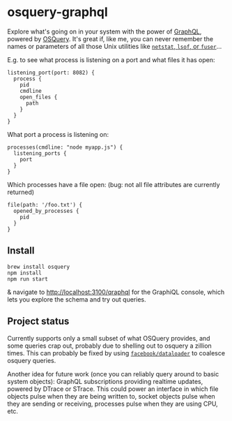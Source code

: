 # osquery-graphql

Explore what's going on in your system with the power of [GraphQL](http://graphql.org/), powered by [OSQuery](http://osquery.io/). It's great if, like me, you can never remember the names or parameters of all those Unix utilities like [`netstat`, `lsof`, or `fuser`](http://www.cyberciti.biz/faq/what-process-has-open-linux-port/)...

E.g. to see what process is listening on a port and what files it has open:

```
listening_port(port: 8082) {
  process {
    pid
    cmdline
    open_files {
      path
    }
  }
}
```

What port a process is listening on:

```
processes(cmdline: "node myapp.js") {
  listening_ports {
    port
  }
}
```

Which processes have a file open: (bug: not all file attributes are currently returned)

```
file(path: '/foo.txt') {
  opened_by_processes {
    pid
  }
}
```

## Install

```
brew install osquery
npm install
npm run start
```

& navigate to [http://localhost:3100/qraphql](http://localhost:3100/) for the GraphiQL console, which lets you explore the schema and try out queries.

## Project status

Currently supports only a small subset of what OSQuery provides, and some queries crap out, probably due to shelling out to osquery a zillion times. This can probably be fixed by using [`facebook/dataloader`](https://github.com/facebook/dataloader) to coalesce osquery queries.

Another idea for future work (once you can reliably query around to basic system objects): GraphQL subscriptions providing realtime updates, powered by DTrace or STrace. This could power an interface in which file objects pulse when they are being written to, socket objects pulse when they are sending or receiving, processes pulse when they are using CPU, etc.

